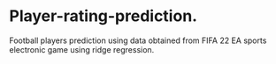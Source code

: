 # Player-rating-prediction.
Football players prediction using data obtained from FIFA 22 EA sports electronic game using ridge regression.
